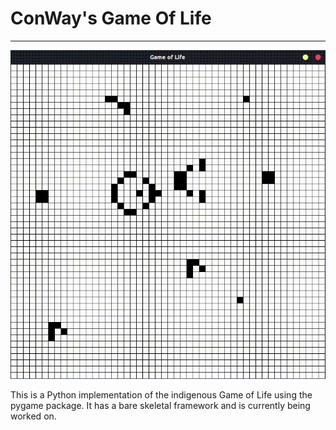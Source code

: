 # ConWay's Game Of Life
---

![game_screencast](./assets/game_cast.gif)

This is a Python implementation of the indigenous Game of Life using the pygame package. It has a bare skeletal framework and is currently being worked on.
